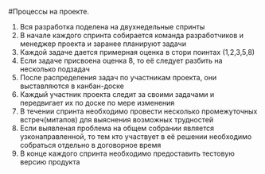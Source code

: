 #Процессы на проекте.
1. Вся разработка поделена на двухнедельные спринты
2. В начале каждого спринта собирается команда разработчиков и менеджер проекта и заранее планируют задачи
3. Каждой задаче дается примерная оценка в стори поинтах (1,2,3,5,8)
4. Если задаче присвоена оценка 8, то её следует разбить на несколько подзадач
5. После распределения задач по участникам проекта, они выставляются в канбан-доске
6. Каждый участник проекта следит за своими задачами и передвигает их по доске по мере изменения
7. В течении спринта необходимо провести несколько промежуточных встреч(митапов) для выяснения возможных трудностей
8. Если выявленая проблема на общем собрании является узконаправленной, то тем кто участвует в её решении необходимо собраться отдельно в договорное время
9. В конце каждого спринта необходимо предоставить тестовую версию продукта 
